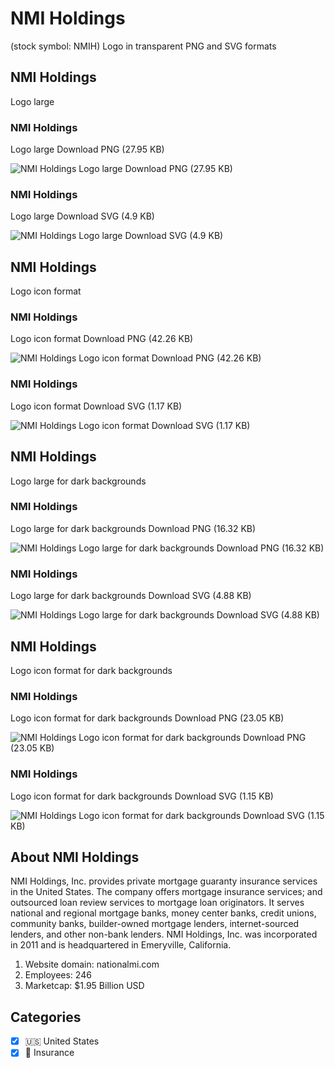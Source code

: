 # NMI Holdings
 (stock symbol: NMIH) Logo in transparent PNG and SVG formats

## NMI Holdings
 Logo large

### NMI Holdings
 Logo large Download PNG (27.95 KB)

![NMI Holdings
 Logo large Download PNG (27.95 KB)](/img/orig/NMIH_BIG-c5c782f8.png)

### NMI Holdings
 Logo large Download SVG (4.9 KB)

![NMI Holdings
 Logo large Download SVG (4.9 KB)](/img/orig/NMIH_BIG-0362a582.svg)

## NMI Holdings
 Logo icon format

### NMI Holdings
 Logo icon format Download PNG (42.26 KB)

![NMI Holdings
 Logo icon format Download PNG (42.26 KB)](/img/orig/NMIH-2a54180f.png)

### NMI Holdings
 Logo icon format Download SVG (1.17 KB)

![NMI Holdings
 Logo icon format Download SVG (1.17 KB)](/img/orig/NMIH-f93927ba.svg)

## NMI Holdings
 Logo large for dark backgrounds

### NMI Holdings
 Logo large for dark backgrounds Download PNG (16.32 KB)

![NMI Holdings
 Logo large for dark backgrounds Download PNG (16.32 KB)](/img/orig/NMIH_BIG.D-35f83a64.png)

### NMI Holdings
 Logo large for dark backgrounds Download SVG (4.88 KB)

![NMI Holdings
 Logo large for dark backgrounds Download SVG (4.88 KB)](/img/orig/NMIH_BIG.D-c8be9b0d.svg)

## NMI Holdings
 Logo icon format for dark backgrounds

### NMI Holdings
 Logo icon format for dark backgrounds Download PNG (23.05 KB)

![NMI Holdings
 Logo icon format for dark backgrounds Download PNG (23.05 KB)](/img/orig/NMIH.D-b91729c4.png)

### NMI Holdings
 Logo icon format for dark backgrounds Download SVG (1.15 KB)

![NMI Holdings
 Logo icon format for dark backgrounds Download SVG (1.15 KB)](/img/orig/NMIH.D-53e6a674.svg)

## About NMI Holdings


NMI Holdings, Inc. provides private mortgage guaranty insurance services in the United States. The company offers mortgage insurance services; and outsourced loan review services to mortgage loan originators. It serves national and regional mortgage banks, money center banks, credit unions, community banks, builder-owned mortgage lenders, internet-sourced lenders, and other non-bank lenders. NMI Holdings, Inc. was incorporated in 2011 and is headquartered in Emeryville, California.

1. Website domain: nationalmi.com
2. Employees: 246
3. Marketcap: $1.95 Billion USD


## Categories
- [x] 🇺🇸 United States
- [x] 🏦 Insurance
